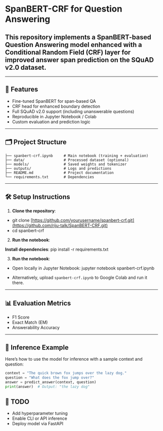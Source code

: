 # SpanBERT-CRF for Question Answering

## This repository implements a SpanBERT-based Question Answering model enhanced with a Conditional Random Field (CRF) layer for improved answer span prediction on the SQuAD v2.0 dataset.

---

## 🚀 Features

- Fine-tuned SpanBERT for span-based QA
- CRF head for enhanced boundary detection
- Full SQuAD v2.0 support (including unanswerable questions)
- Reproducible in Jupyter Notebook / Colab
- Custom evaluation and prediction logic

---

## 🗂️ Project Structure
```text
├── spanbert-crf.ipynb     # Main notebook (training + evaluation)
├── data/                  # Processed dataset (optional)
├── models/                # Saved weights and tokenizer
├── outputs/               # Logs and predictions
├── README.md              # Project documentation
└── requirements.txt       # Dependencies
```

---

## 🛠️ Setup Instructions

1. **Clone the repository**:
 - git clone [https://github.com/yourusername/spanbert-crf.git](https://github.com/riju-talk/SpanBERT-CRF.git) 
 - cd spanbert-crf

2. **Run the notebook**:
 
**Install dependencies**:
pip install -r requirements.txt

3. **Run the notebook**:

- Open locally in Jupyter Notebook:
jupyter notebook spanbert-crf.ipynb

- Alternatively, upload `spanbert-crf.ipynb` to Google Colab and run it there.

---

## 📊 Evaluation Metrics

- F1 Score
- Exact Match (EM)
- Answerability Accuracy

---

## 🤖 Inference Example

Here’s how to use the model for inference with a sample context and question:

```python
context = "The quick brown fox jumps over the lazy dog."
question = "What does the fox jump over?"
answer = predict_answer(context, question)
print(answer)  # Output: "the lazy dog"
```

## 📌 TODO
- Add hyperparameter tuning
- Enable CLI or API inference
- Deploy model via FastAPI
